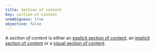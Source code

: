 ```yaml
---
title: Section of content
key: section-of-content
unambiguous: true
objective: false
---
```


A _section of content_ is either an [explicit section of content][], an [implicit section of content][] or a [visual section of content][].

[explicit section of content]: #explicit-section-of-content 'Definition of explicit section of content'
[implicit section of content]: #implicit-section-of-content 'Definition of implicit section of content'
[visual section of content]: #visual-section-of-content 'Definition of visual section of content'
